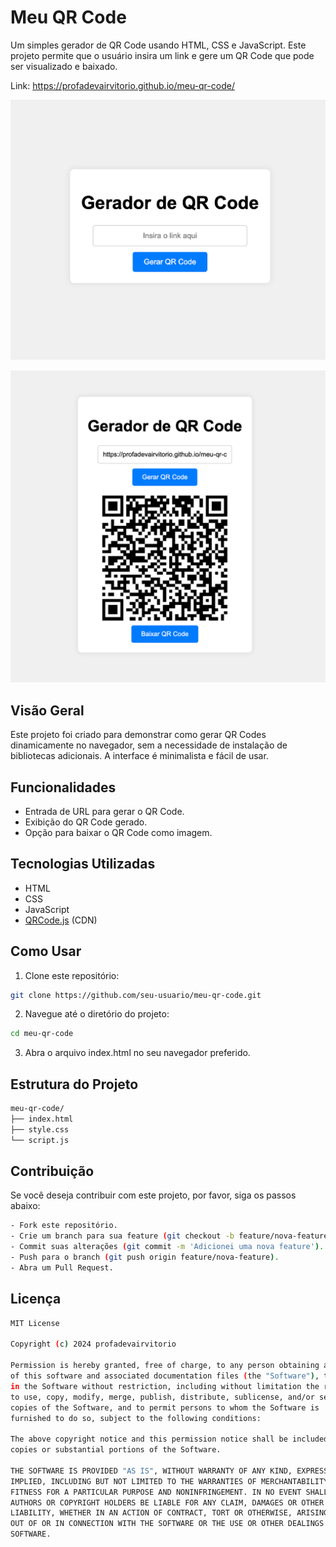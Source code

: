 # Meu QR Code

Um simples gerador de QR Code usando HTML, CSS e JavaScript. Este projeto permite que o usuário insira um link e gere um QR Code que pode ser visualizado e baixado.

Link: https://profadevairvitorio.github.io/meu-qr-code/

![img.png](assets/img.png)

![img_1.png](assets/img_1.png)
## Visão Geral

Este projeto foi criado para demonstrar como gerar QR Codes dinamicamente no navegador, sem a necessidade de instalação de bibliotecas adicionais. A interface é minimalista e fácil de usar.


## Funcionalidades

- Entrada de URL para gerar o QR Code.
- Exibição do QR Code gerado.
- Opção para baixar o QR Code como imagem.

## Tecnologias Utilizadas

- HTML
- CSS
- JavaScript
- [QRCode.js](https://cdnjs.cloudflare.com/ajax/libs/qrcodejs/1.0.0/qrcode.min.js) (CDN)

## Como Usar

1. Clone este repositório:

```bash
git clone https://github.com/seu-usuario/meu-qr-code.git
```

2. Navegue até o diretório do projeto:
```bash
cd meu-qr-code
```
   
3. Abra o arquivo index.html no seu navegador preferido.

## Estrutura do Projeto

```bash
meu-qr-code/
├── index.html
├── style.css
└── script.js
```

## Contribuição
Se você deseja contribuir com este projeto, por favor, siga os passos abaixo:

```bash
- Fork este repositório.
- Crie um branch para sua feature (git checkout -b feature/nova-feature).
- Commit suas alterações (git commit -m 'Adicionei uma nova feature').
- Push para o branch (git push origin feature/nova-feature).
- Abra um Pull Request.
```

## Licença
```bash
MIT License

Copyright (c) 2024 profadevairvitorio

Permission is hereby granted, free of charge, to any person obtaining a copy
of this software and associated documentation files (the "Software"), to deal
in the Software without restriction, including without limitation the rights
to use, copy, modify, merge, publish, distribute, sublicense, and/or sell
copies of the Software, and to permit persons to whom the Software is
furnished to do so, subject to the following conditions:

The above copyright notice and this permission notice shall be included in all
copies or substantial portions of the Software.

THE SOFTWARE IS PROVIDED "AS IS", WITHOUT WARRANTY OF ANY KIND, EXPRESS OR
IMPLIED, INCLUDING BUT NOT LIMITED TO THE WARRANTIES OF MERCHANTABILITY,
FITNESS FOR A PARTICULAR PURPOSE AND NONINFRINGEMENT. IN NO EVENT SHALL THE
AUTHORS OR COPYRIGHT HOLDERS BE LIABLE FOR ANY CLAIM, DAMAGES OR OTHER
LIABILITY, WHETHER IN AN ACTION OF CONTRACT, TORT OR OTHERWISE, ARISING FROM,
OUT OF OR IN CONNECTION WITH THE SOFTWARE OR THE USE OR OTHER DEALINGS IN THE
SOFTWARE.
```